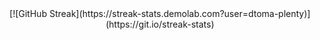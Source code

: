 <div align="center">
[![GitHub Streak](https://streak-stats.demolab.com?user=dtoma-plenty)](https://git.io/streak-stats)
</div>
